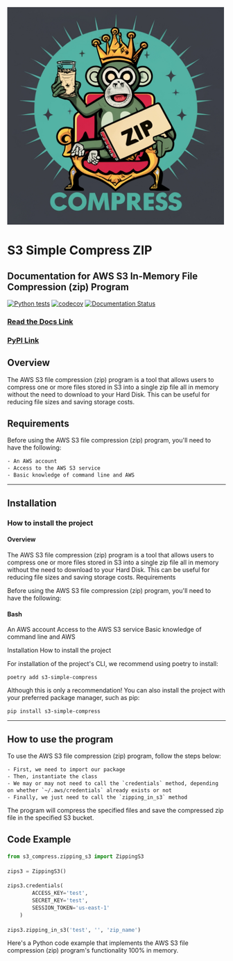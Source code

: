 
<img src="s3_simple_compress.jpeg" width="500">
  
# S3 Simple Compress ZIP
## Documentation for AWS S3 In-Memory File Compression (zip) Program

[![Python tests](https://github.com/BrunoMesquitaa/s3_simple_compress/actions/workflows/pytest.yml/badge.svg)](https://github.com/BrunoMesquitaa/s3_simple_compress/actions/workflows/pytest.yml)
[![codecov](https://codecov.io/github/BrunoMesquitaa/s3_simple_compress/branch/main/graph/badge.svg?token=9J8EV3D4T3)](https://codecov.io/github/BrunoMesquitaa/s3_simple_compress)
[![Documentation Status](https://readthedocs.org/projects/s3-simple-compress/badge/?version=latest)](https://s3-simple-compress.readthedocs.io/en/latest/?badge=latest)

### <a target="_blank" href="https://s3-simple-compress.readthedocs.io/en/latest/?badge=latest">Read the Docs Link</a>
### <a target="_blank" href="https://pypi.org/project/s3-simple-compress/">PyPI Link</a>

## Overview

The AWS S3 file compression (zip) program is a tool that allows users to compress one or more files stored in S3 into a single zip file all in memory without the need to download to your Hard Disk. This can be useful for reducing file sizes and saving storage costs.

## Requirements

Before using the AWS S3 file compression (zip) program, you'll need to have the following:
```
- An AWS account
- Access to the AWS S3 service
- Basic knowledge of command line and AWS
```

---

## Installation

### How to install the project

#### Overview

The AWS S3 file compression (zip) program is a tool that allows users to compress one or more files stored in S3 into a single zip file all in memory without the need to download to your Hard Disk. This can be useful for reducing file sizes and saving storage costs.
Requirements

Before using the AWS S3 file compression (zip) program, you'll need to have the following:

#### Bash

An AWS account
Access to the AWS S3 service
Basic knowledge of command line and AWS

Installation
How to install the project

For installation of the project's CLI, we recommend using poetry to install:

```console
poetry add s3-simple-compress
```

Although this is only a recommendation! You can also install the project with your preferred package manager, such as pip:

```console
pip install s3-simple-compress
```

---

## How to use the program

To use the AWS S3 file compression (zip) program, follow the steps below:
```
- First, we need to import our package
- Then, instantiate the class
- We may or may not need to call the `credentials` method, depending on whether `~/.aws/credentials` already exists or not
- Finally, we just need to call the `zipping_in_s3` method
```
The program will compress the specified files and save the compressed zip file in the specified S3 bucket.

## Code Example

```py title="example.py" linenums="1" 
from s3_compress.zipping_s3 import ZippingS3

zips3 = ZippingS3()

zips3.credentials(
        ACCESS_KEY='test',
        SECRET_KEY='test',
        SESSION_TOKEN='us-east-1'
    )

zips3.zipping_in_s3('test', '', 'zip_name')
```

Here's a Python code example that implements the AWS S3 file compression (zip) program's functionality 100% in memory.
